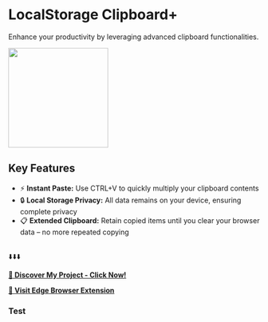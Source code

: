 # LocalStorage Clipboard+
Enhance your productivity by leveraging advanced clipboard functionalities.
<br>

<img src="https://github.com/tobwil/markdown_content/assets/72387477/84577c0f-ef78-4280-97a5-03c4630eab5c" width="200" height="200">
<br>

## Key Features

* ⚡ **Instant Paste:** Use CTRL+V to quickly multiply your clipboard contents
* 🔒 **Local Storage Privacy:** All data remains on your device, ensuring complete privacy
* 📋 **Extended Clipboard:** Retain copied items until you clear your browser data – no more repeated copying
<br>
⬇️⬇️⬇️

**[🚀 Discover My Project - Click Now!](https://a.picoapps.xyz/administration-deal)**

**[🔗 Visit Edge Browser Extension](https://microsoftedge.microsoft.com/addons/detail/localstorage-clipboard/pcahepbhdanoejneffecomjnhpmadgcb)**

<i class="fa-solid fa-up-right-from-square"></i>
<h3 class="text-2xl font-semibold mb-4"><i class="fa-solid fa-up-right-from-square"></i></i> Test</h3>
